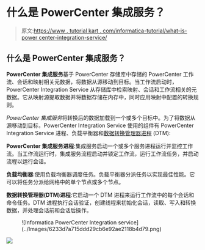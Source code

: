 # 什么是 PowerCenter 集成服务？

> 原文:[https://www . tutorial kart . com/informatica-tutorial/what-is-power center-integration-service/](https://www.tutorialkart.com/informatica-tutorial/what-is-powercenter-integration-service/)

## 什么是 PowerCenter 集成服务？

**PowerCenter 集成服务**基于 PowerCenter 存储库中存储的 PowerCenter 工作流、会话和映射相关元数据，将数据从源移动到目标。当工作流启动时，PowerCenter Integration Service 从存储库中检索映射、会话和工作流相关的元数据。它从映射源提取数据并将数据存储在内存中，同时应用映射中配置的转换规则。

*PowerCenter 集成服务*将转换后的数据加载到一个或多个目标中。为了将数据从源移动到目标，PowerCenter Integration Service 使用的组件有 PowerCenter Integration Service 进程、负载平衡器和[数据转换管理器进程](https://www.tutorialkart.com/data-transformation-manager-dtm-process-in-informatica/) (DTM):

**PowerCenter 集成服务进程**:集成服务启动一个或多个服务进程运行并监控工作流。当工作流运行时，集成服务流程启动并锁定工作流，运行工作流任务，并启动流程以运行会话。

**负载均衡器**:使用负载均衡器调度任务。负载平衡器分派任务以实现最佳性能。它可以将任务分派给网格中的单个节点或多个节点。

**数据转换管理器(DTM)进程**:它启动一个 DTM 进程来运行工作流中的每个会话和命令任务。DTM 进程执行会话验证，创建线程来初始化会话，读取、写入和转换数据，并处理会话前和会话后操作。

<figure class="aligncenter">![Informatica PowerCenter Integration service](../Images/6233d7a715ddd29cb6e92ae2118b4d79.png)</figure>

[![](../Images/925da31b32d6bc3827932f6c8afb11bb.png)](https://www.tutorialkart.com/)